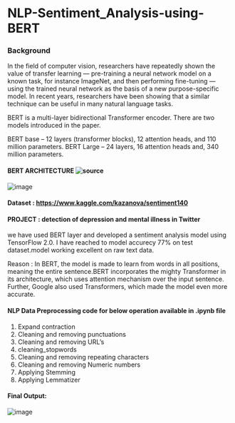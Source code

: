 # NLP-Sentiment_Analysis-using-BERT

### Background

In the field of computer vision, researchers have repeatedly shown the value of transfer learning — pre-training a neural network model on a known task, for instance ImageNet, and then performing fine-tuning — using the trained neural network as the basis of a new purpose-specific model. In recent years, researchers have been showing that a similar technique can be useful in many natural language tasks.

BERT is a multi-layer bidirectional Transformer encoder. There are two models introduced in the paper.

BERT base – 12 layers (transformer blocks), 12 attention heads, and 110 million parameters.
BERT Large – 24 layers, 16 attention heads and, 340 million parameters.

#### BERT ARCHITECTURE ![source](http://jalammar.github.io/illustrated-bert/)

![image](https://user-images.githubusercontent.com/67750027/130549733-6e47ba8b-2d56-499d-aaf4-ed66471fc88a.png)


#### Dataset : https://www.kaggle.com/kazanova/sentiment140
#### PROJECT : detection of depression and mental illness in Twitter
we have used BERT layer and developed a sentiment analysis model using TensorFlow 2.0. I have reached to model accurecy 77% on test dataset.model working excellent on raw text data. 

Reason : In BERT, the model is made to learn from words in all positions, meaning the entire sentence.BERT incorporates the mighty Transformer in its architecture, which uses attention mechanism over the input sentence. Further, Google also used Transformers, which made the model even more accurate.

#### NLP Data Preprocessing code for below operation available in .ipynb file
1. Expand contraction
2. Cleaning and removing punctuations
3. Cleaning and removing URL’s
4. cleaning_stopwords
5. Cleaning and removing repeating characters
6. Cleaning and removing Numeric numbers
7. Applying Stemming
8. Applying Lemmatizer

#### Final Output:
![image](https://user-images.githubusercontent.com/67750027/130550596-f4d59e97-c989-4283-bdf5-fdef028374d1.png)

